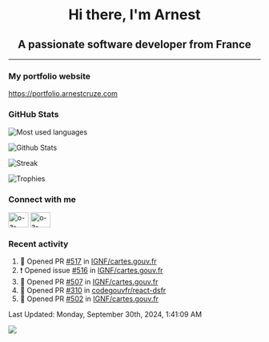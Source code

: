 <h1 align="center">Hi there, I'm Arnest</h1>
<h2 align="center">A passionate software developer from France</h2>

---

### My portfolio website

https://portfolio.arnestcruze.com

### GitHub Stats

![Most used languages](https://github-readme-stats.vercel.app/api/top-langs/?username=ocruze&langs_count=10&layout=compact&hide=tsql)

![Github Stats](https://github-readme-stats.vercel.app/api?username=ocruze&count_private=true&show_icons=true&title_color=fff&text_color=fff&bg_color=30,36d1dc,904e95)

![Streak](https://github-readme-streak-stats.herokuapp.com/?user=ocruze&)

![Trophies](https://github-profile-trophy.vercel.app/?username=ocruze)

### Connect with me

<p align="left">
  <a href="mailto:o.cruze@live.com" target="blank"><img align="center" src="https://upload.wikimedia.org/wikipedia/commons/d/df/Microsoft_Office_Outlook_%282018%E2%80%93present%29.svg" alt="o-a-cruze" height="30" width="40" /></a>
  <a href="https://linkedin.com/in/o-a-cruze" target="blank"><img align="center" src="https://raw.githubusercontent.com/rahuldkjain/github-profile-readme-generator/master/src/images/icons/Social/linked-in-alt.svg" alt="o-a-cruze" height="30" width="40" /></a>
</p>

### Recent activity

<!--RECENT_ACTIVITY:start-->
1. 💪 Opened PR [#517](https://github.com/IGNF/cartes.gouv.fr/pull/517) in [IGNF/cartes.gouv.fr](https://github.com/IGNF/cartes.gouv.fr)
2. ❗️ Opened issue [#516](https://github.com/IGNF/cartes.gouv.fr/issues/516) in [IGNF/cartes.gouv.fr](https://github.com/IGNF/cartes.gouv.fr)
3. 💪 Opened PR [#507](https://github.com/IGNF/cartes.gouv.fr/pull/507) in [IGNF/cartes.gouv.fr](https://github.com/IGNF/cartes.gouv.fr)
4. 💪 Opened PR [#310](https://github.com/codegouvfr/react-dsfr/pull/310) in [codegouvfr/react-dsfr](https://github.com/codegouvfr/react-dsfr)
5. 💪 Opened PR [#502](https://github.com/IGNF/cartes.gouv.fr/pull/502) in [IGNF/cartes.gouv.fr](https://github.com/IGNF/cartes.gouv.fr)
<!--RECENT_ACTIVITY:end-->

<!--RECENT_ACTIVITY:last_update-->
Last Updated: Monday, September 30th, 2024, 1:41:09 AM
<!--RECENT_ACTIVITY:last_update_end-->

[![](https://visitcount.itsvg.in/api?id=ocruze&label=Profile%20Views&pretty=false)](https://visitcount.itsvg.in)
